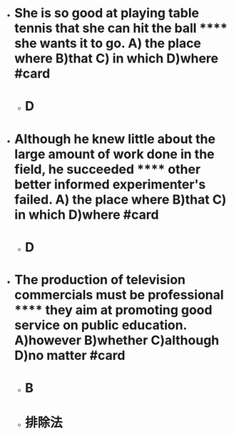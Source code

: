 - # She is so good at playing table tennis that she can hit the ball **** she wants it to go. A) the place where   B)that     C) in which  D)where  #card
	- # D
- # Although he knew little about the large amount of work done in the field, he succeeded  ****  other better informed experimenter's failed. A) the place where   B)that     C) in which  D)where  #card
	- # D
- # The production of television commercials must be professional **** they aim at promoting good service on public education. A)however    B)whether   C)although    D)no matter #card
	- # B
	- # 排除法